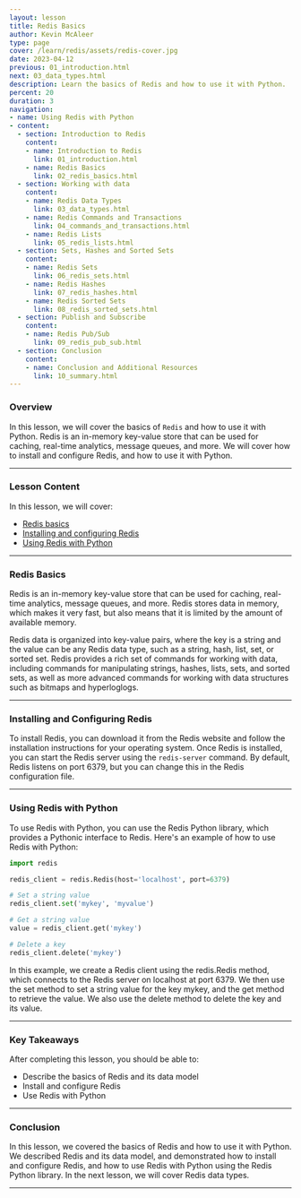 ```yaml
---
layout: lesson
title: Redis Basics
author: Kevin McAleer
type: page
cover: /learn/redis/assets/redis-cover.jpg
date: 2023-04-12
previous: 01_introduction.html
next: 03_data_types.html
description: Learn the basics of Redis and how to use it with Python.
percent: 20
duration: 3
navigation:
- name: Using Redis with Python
- content:
  - section: Introduction to Redis
    content:
    - name: Introduction to Redis
      link: 01_introduction.html
    - name: Redis Basics
      link: 02_redis_basics.html
  - section: Working with data
    content:
    - name: Redis Data Types
      link: 03_data_types.html
    - name: Redis Commands and Transactions
      link: 04_commands_and_transactions.html
    - name: Redis Lists
      link: 05_redis_lists.html
  - section: Sets, Hashes and Sorted Sets
    content:
    - name: Redis Sets
      link: 06_redis_sets.html
    - name: Redis Hashes
      link: 07_redis_hashes.html
    - name: Redis Sorted Sets
      link: 08_redis_sorted_sets.html
  - section: Publish and Subscribe
    content:
    - name: Redis Pub/Sub
      link: 09_redis_pub_sub.html
  - section: Conclusion
    content:
    - name: Conclusion and Additional Resources
      link: 10_summary.html
---
```



<!-- ![Cover photo of Redis basics](assets/redis-basics.jpg){:class="cover"} -->

### Overview

In this lesson, we will cover the basics of `Redis` and how to use it with Python. Redis is an in-memory key-value store that can be used for caching, real-time analytics, message queues, and more. We will cover how to install and configure Redis, and how to use it with Python.

---

### Lesson Content

In this lesson, we will cover:

* [Redis basics](#redis-basics)
* [Installing and configuring Redis](#installing-and-configuring-redis)
* [Using Redis with Python](#using-redis-with-python)

---

### Redis Basics

Redis is an in-memory key-value store that can be used for caching, real-time analytics, message queues, and more. Redis stores data in memory, which makes it very fast, but also means that it is limited by the amount of available memory.

Redis data is organized into key-value pairs, where the key is a string and the value can be any Redis data type, such as a string, hash, list, set, or sorted set. Redis provides a rich set of commands for working with data, including commands for manipulating strings, hashes, lists, sets, and sorted sets, as well as more advanced commands for working with data structures such as bitmaps and hyperloglogs.

---

### Installing and Configuring Redis

To install Redis, you can download it from the Redis website and follow the installation instructions for your operating system. Once Redis is installed, you can start the Redis server using the `redis-server` command. By default, Redis listens on port 6379, but you can change this in the Redis configuration file.

---

### Using Redis with Python

To use Redis with Python, you can use the Redis Python library, which provides a Pythonic interface to Redis. Here's an example of how to use Redis with Python:

```python
import redis

redis_client = redis.Redis(host='localhost', port=6379)

# Set a string value
redis_client.set('mykey', 'myvalue')

# Get a string value
value = redis_client.get('mykey')

# Delete a key
redis_client.delete('mykey')
```

In this example, we create a Redis client using the redis.Redis method, which connects to the Redis server on localhost at port 6379. We then use the set method to set a string value for the key mykey, and the get method to retrieve the value. We also use the delete method to delete the key and its value.

---

### Key Takeaways

After completing this lesson, you should be able to:

* Describe the basics of Redis and its data model
* Install and configure Redis
* Use Redis with Python

---

### Conclusion

In this lesson, we covered the basics of Redis and how to use it with Python. We described Redis and its data model, and demonstrated how to install and configure Redis, and how to use Redis with Python using the Redis Python library. In the next lesson, we will cover Redis data types.

---
